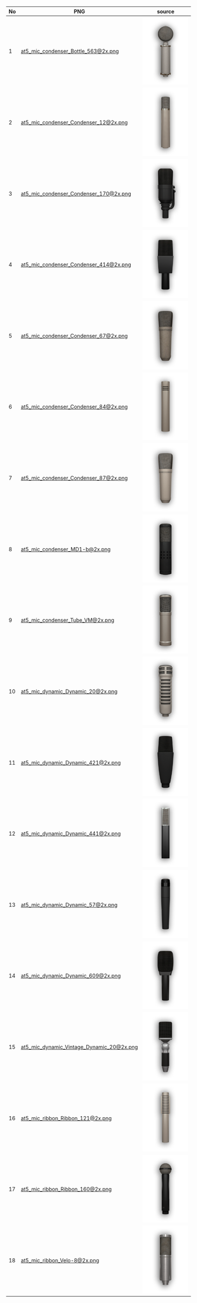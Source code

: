 | No | PNG                                       | source                                                                                                           |
|----|-------------------------------------------|------------------------------------------------------------------------------------------------------------------|
| 1  | at5_mic_condenser_Bottle_563@2x.png       | <img src="images/mic/at5_mic_condenser_Bottle_563@2x.png" alt="at5_mic_condenser_Bottle_563@2x.png">             |
| 2  | at5_mic_condenser_Condenser_12@2x.png     | <img src="images/mic/at5_mic_condenser_Condenser_12@2x.png" alt="at5_mic_condenser_Condenser_12@2x.png">         |
| 3  | at5_mic_condenser_Condenser_170@2x.png    | <img src="images/mic/at5_mic_condenser_Condenser_170@2x.png" alt="at5_mic_condenser_Condenser_170@2x.png">       |
| 4  | at5_mic_condenser_Condenser_414@2x.png    | <img src="images/mic/at5_mic_condenser_Condenser_414@2x.png" alt="at5_mic_condenser_Condenser_414@2x.png">       |
| 5  | at5_mic_condenser_Condenser_67@2x.png     | <img src="images/mic/at5_mic_condenser_Condenser_67@2x.png" alt="at5_mic_condenser_Condenser_67@2x.png">         |
| 6  | at5_mic_condenser_Condenser_84@2x.png     | <img src="images/mic/at5_mic_condenser_Condenser_84@2x.png" alt="at5_mic_condenser_Condenser_84@2x.png">         |
| 7  | at5_mic_condenser_Condenser_87@2x.png     | <img src="images/mic/at5_mic_condenser_Condenser_87@2x.png" alt="at5_mic_condenser_Condenser_87@2x.png">         |
| 8  | at5_mic_condenser_MD1-b@2x.png            | <img src="images/mic/at5_mic_condenser_MD1-b@2x.png" alt="at5_mic_condenser_MD1-b@2x.png">                       |
| 9  | at5_mic_condenser_Tube_VM@2x.png          | <img src="images/mic/at5_mic_condenser_Tube_VM@2x.png" alt="at5_mic_condenser_Tube_VM@2x.png">                   |
| 10 | at5_mic_dynamic_Dynamic_20@2x.png         | <img src="images/mic/at5_mic_dynamic_Dynamic_20@2x.png" alt="at5_mic_dynamic_Dynamic_20@2x.png">                 |
| 11 | at5_mic_dynamic_Dynamic_421@2x.png        | <img src="images/mic/at5_mic_dynamic_Dynamic_421@2x.png" alt="at5_mic_dynamic_Dynamic_421@2x.png">               |
| 12 | at5_mic_dynamic_Dynamic_441@2x.png        | <img src="images/mic/at5_mic_dynamic_Dynamic_441@2x.png" alt="at5_mic_dynamic_Dynamic_441@2x.png">               |
| 13 | at5_mic_dynamic_Dynamic_57@2x.png         | <img src="images/mic/at5_mic_dynamic_Dynamic_57@2x.png" alt="at5_mic_dynamic_Dynamic_57@2x.png">                 |
| 14 | at5_mic_dynamic_Dynamic_609@2x.png        | <img src="images/mic/at5_mic_dynamic_Dynamic_609@2x.png" alt="at5_mic_dynamic_Dynamic_609@2x.png">               |
| 15 | at5_mic_dynamic_Vintage_Dynamic_20@2x.png | <img src="images/mic/at5_mic_dynamic_Vintage_Dynamic_20@2x.png" alt="at5_mic_dynamic_Vintage_Dynamic_20@2x.png"> |
| 16 | at5_mic_ribbon_Ribbon_121@2x.png          | <img src="images/mic/at5_mic_ribbon_Ribbon_121@2x.png" alt="at5_mic_ribbon_Ribbon_121@2x.png">                   |
| 17 | at5_mic_ribbon_Ribbon_160@2x.png          | <img src="images/mic/at5_mic_ribbon_Ribbon_160@2x.png" alt="at5_mic_ribbon_Ribbon_160@2x.png">                   |
| 18 | at5_mic_ribbon_Velo-8@2x.png              | <img src="images/mic/at5_mic_ribbon_Velo-8@2x.png" alt="at5_mic_ribbon_Velo-8@2x.png">                           |